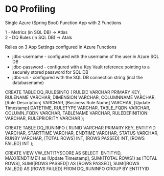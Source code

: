# DQ Profiling

Single Azure (Spring Boot) Function App with 2 Functions  

1 - Metrics (in SQL DB) -> Atlas  
2 - DQ Rules (in SQL DB) -> Atals

Relies on 3 App Settings configured in Azure Functions

- jdbc-username - configured with the username of the user in Azure SQL DB  
- jdbc-password - configured with a Key Vault reference pointing to a securely stored password for SQL DB
- jdbc-uri - configured with the SQL DB connection string (incl the databasename)


CREATE TABLE DQ_RULESINFO (
	RULEID VARCHAR PRIMARY KEY,
	RULENAME VARCHAR,
	DIMENSION VARCHAR,
	COLUMNNAME VARCHAR,
	[Rule Description] VARCHAR,
	[Business Rule Name] VARCHAR,
	[Update Timestamp] DATETIME,
	RULETYPE VARCHAR,
	TABLE_FQDN VARCHAR,
	COLUMN_FQDN VARCHAR,
	TABLENAME VARCHAR,
	RULEDEFINITION VARCHAR,
	RULEPRIORITY VARCHAR
);


CREATE TABLE DQ_RUNINFO (
	RUNID VARCHAR PRIMARY KEY,
	ENTITYID VARCHAR,
	STARTTIME VARCHAR,
	ENDTIME VARCHAR,
	STATUS VARCHAR,
	RUNBY VARCHAR,
	[TOTAL ROWS] INT,
	[ROWS PASSED] INT,
	[ROWS FAILED] INT
);


CREATE VIEW VW_ENTITYSCORE
AS
SELECT 
    ENTITYID, 
    MAX([ENDTIME]) as [Update Timestamp],
    SUM([TOTAL ROWS]) as [TOTAL ROWS],
    SUM([ROWS PASSED]) AS [ROWS PASSED],
    SUM([ROWS FAILED]) AS [ROWS FAILED]
FROM DQ_RUNINFO
GROUP BY ENTITYID

